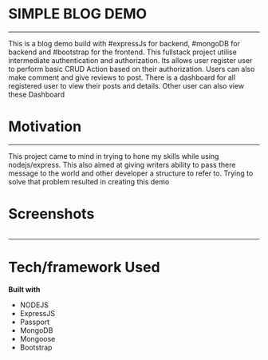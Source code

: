 <h1>SIMPLE BLOG DEMO</h1>
<hr>
<p>This is a blog demo build with #expressJs for backend, #mongoDB for backend and #bootstrap for the frontend. This fullstack project utilise intermediate authentication and authorization. Its allows user register user to perform basic CRUD Action based on their authorization. Users can also make comment and give reviews to post. There is a dashboard for all registered user to view their posts and details. Other user can also view these Dashboard
</p>
<h1>Motivation</h1>
<hr>
<p> This project came to mind in trying to hone my skills while using nodejs/express. This also aimed at giving writers ability to pass there message to the world and other developer a structure to refer to. Trying to solve that problem resulted in creating this demo</p>
<h1>Screenshots</h1>
<img src="" alt="">
<hr>
<h1>Tech/framework Used</h1>
<strong>Built with </strong>
<ul>
  <li>NODEJS</li>
  <li>ExpressJS</li>
  <li>Passport</li>
  <li>MongoDB</li>
  <li>Mongoose</li>
  <li>Bootstrap</li>
</ul>

